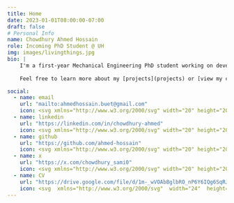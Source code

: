 ```yaml
---
title: Home
date: 2023-01-01T08:00:00-07:00
draft: false
# Personal Info
name: Chowdhury Ahmed Hossain
role: Incoming PhD Student @ UH
img: images/livingthings.jpg
bio: |
    I'm a first-year Mechanical Engineering PhD student working on developing better materials by changing their internal geometry. My research focuses on understanding the mechanical constituent properties and dynamic responses of bistable auxetic materials. 
    
    Feel free to learn more about my [projects](projects) or [view my cv](cv)

social:
  - name: email
    url: "mailto:ahmedhossain.buet@gmail.com"
    icon: <svg xmlns="http://www.w3.org/2000/svg" width="20" height="20" viewBox="0 0 24 24" fill="none" stroke="currentColor" stroke-width="2" stroke-linecap="round" stroke-linejoin="round"><path d="M4 4h16c1.1 0 2 .9 2 2v12c0 1.1-.9 2-2 2H4c-1.1 0-2-.9-2-2V6c0-1.1.9-2 2-2z"></path><polyline points="22,6 12,13 2,6"></polyline></svg>
  - name: linkedin
    url: "https://linkedin.com/in/chowdhury-ahmed"
    icon: <svg xmlns="http://www.w3.org/2000/svg" width="20" height="20" viewBox="0 0 24 24" fill="none" stroke="currentColor" stroke-width="2" stroke-linecap="round" stroke-linejoin="round"><path d="M16 8a6 6 0 0 1 6 6v7h-4v-7a2 2 0 0 0-2-2 2 2 0 0 0-2 2v7h-4v-7a6 6 0 0 1 6-6z"></path><rect x="2" y="9" width="4" height="12"></rect><circle cx="4" cy="4" r="2"></circle></svg>
  - name: github
    url: "https://github.com/ahmed-hossain"
    icon: <svg xmlns="http://www.w3.org/2000/svg" width="20" height="20" viewBox="0 0 24 24" fill="none" stroke="currentColor" stroke-width="2" stroke-linecap="round" stroke-linejoin="round"><path d="M9 19c-5 1.5-5-2.5-7-3m14 6v-3.87a3.37 3.37 0 0 0-.94-2.61c3.14-.35 6.44-1.54 6.44-7A5.44 5.44 0 0 0 20 4.77 5.07 5.07 0 0 0 19.91 1S18.73.65 16 2.48a13.38 13.38 0 0 0-7 0C6.27.65 5.09 1 5.09 1A5.07 5.07 0 0 0 5 4.77a5.44 5.44 0 0 0-1.5 3.78c0 5.42 3.3 6.61 6.44 7A3.37 3.37 0 0 0 9 18.13V22"></path></svg>
  - name: x
    url: "https://x.com/chowdhury_sami0"
    icon: <svg xmlns="http://www.w3.org/2000/svg" width="20" height="20" viewBox="0 0 24 24" fill="currentColor"><path d="M18.244 2.25h3.308l-7.227 8.26 8.502 11.24H16.17l-5.214-6.817L4.99 21.75H1.68l7.73-8.835L1.254 2.25H8.08l4.713 6.231zm-1.161 17.52h1.833L7.084 4.126H5.117z"></path></svg>
  - name: CV
    url: "https://drive.google.com/file/d/1m-_wVOAbBglbRO_nP6Y6IQg6SqRJjx4h/view"
    icon: <svg  xmlns="http://www.w3.org/2000/svg"  width="24"  height="24"  viewBox="0 0 24 24"  fill="none"  stroke="currentColor"  stroke-width="1.5"  stroke-linecap="round"  stroke-linejoin="round"><path stroke="none" d="M0 0h24v24H0z" fill="none"/><path d="M14 3v4a1 1 0 0 0 1 1h4" /><path d="M17 21h-10a2 2 0 0 1 -2 -2v-14a2 2 0 0 1 2 -2h7l5 5v11a2 2 0 0 1 -2 2z" /><path d="M11 12.5a1.5 1.5 0 0 0 -3 0v3a1.5 1.5 0 0 0 3 0" /><path d="M13 11l1.5 6l1.5 -6" /></svg>
---
```


